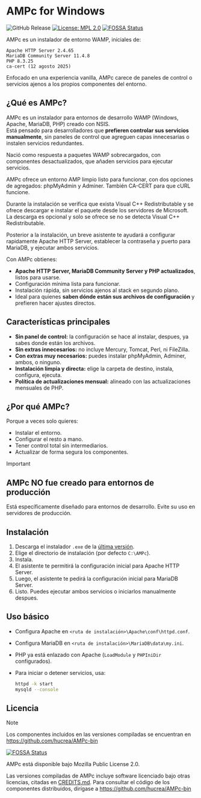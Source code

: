 # AMPc for Windows

![GitHub Release](https://img.shields.io/github/v/release/hucrea/AMPc?color=%2523585858&link=https://github.com/hucrea/AMPc/releases/latest)
[![License: MPL 2.0](https://img.shields.io/badge/License-MPL%202.0-blue.svg)](https://opensource.org/licenses/MPL-2.0)
[![FOSSA Status](https://app.fossa.com/api/projects/git%2Bgithub.com%2Fhucrea%2FAMPc.svg?type=shield)](https://app.fossa.com/projects/git%2Bgithub.com%2Fhucrea%2FAMPc?ref=badge_shield)

AMPc es un instalador de entorno WAMP, iniciales de:

```
Apache HTTP Server 2.4.65
MariaDB Community Server 11.4.8
PHP 8.3.25
ca-cert (12 agosto 2025)
```

Enfocado en una experiencia vanilla, AMPc carece de paneles de control o servicios ajenos a los propios componentes del entorno.

## ¿Qué es AMPc?

AMPc es un instalador para entornos de desarrollo WAMP (Windows, Apache, MariaDB, PHP) creado con NSIS.  
Está pensado para desarrolladores que **prefieren controlar sus servicios manualmente**, sin paneles de control que agreguen capas innecesarias o instalen servicios redundantes.

Nació como respuesta a paquetes WAMP sobrecargados, con componentes desactualizados, que añaden servicios para ejecutar servicios.

AMPc ofrece un entorno AMP limpio listo para funcionar, con dos opciones de agregados: phpMyAdmin y Adminer. También CA-CERT para que cURL funcione.

Durante la instalación se verifica que exista Visual C++ Redistributable y se ofrece descargar e instalar el paquete desde los servidores de Microsoft. La descarga es opcional y solo se ofrece se no se detecta Visual C++ Redistributable.

Posterior a la instalación, un breve asistente te ayudará a configurar rapidamente Apache HTTP Server, establecer la contraseña y puerto para MariaDB, y ejecutar ambos servicios.

Con AMPc obtienes:

- **Apache HTTP Server, MariaDB Community Server y PHP actualizados**, listos para usarse.
- Configuración mínima lista para funcionar.
- Instalación rápida, sin servicios ajenos al stack en segundo plano.
- Ideal para quienes **saben dónde están sus archivos de configuración** y prefieren hacer ajustes directos.

## Características principales

- **Sin panel de control:** la configuración se hace al instalar, despues, ya sabes donde están los archivos.
- **Sin extras innecesarios:** no incluye Mercury, Tomcat, Perl, ni FileZilla.
- **Con extras muy necesarios:** puedes instalar phpMyAdmin, Adminer, ambos, o ninguno.
- **Instalación limpia y directa:** elige la carpeta de destino, instala, configura, ejecuta.
- **Política de actualizaciones mensual:** alineado con las actualizaciones mensuales de PHP.

## ¿Por qué AMPc?

Porque a veces solo quieres:

- Instalar el entorno.
- Configurar el resto a mano.
- Tener control total sin intermediarios.
- Actualizar de forma segura los componentes.

> [!IMPORTANT]
> 
> ## AMPc NO fue creado para entornos de producción
> 
> Está específicamente diseñado para entornos de desarrollo. Evite su uso en servidores de producción.

## Instalación

1. Descarga el instalador `.exe` de la [última versión](https://github.com/hucrea/AMPc/releases/latest).
2. Elige el directorio de instalación (por defecto `C:\AMPc`).
3. Instala.
4. El asistente te permitirá la configuración inicial para Apache HTTP Server.
5. Luego, el asistente te pedirá la configuración inicial para MariaDB Server.
6. Listo. Puedes ejecutar ambos servicios o iniciarlos manualmente despues.

## Uso básico

- Configura Apache en `<ruta de instalación>\Apache\conf\httpd.conf`.

- Configura MariaDB en `<ruta de instalación>\MariaDB\data\my.ini`.

- PHP ya está enlazado con Apache (`LoadModule` y `PHPIniDir` configurados).

- Para iniciar o detener servicios, usa:
  
  ```bash
  httpd -k start
  mysqld --console
  ```

## Licencia

> [!NOTE]
> Los componentes incluidos en las versiones compiladas se encuentran en https://github.com/hucrea/AMPc-bin

[![FOSSA Status](https://app.fossa.com/api/projects/git%2Bgithub.com%2Fhucrea%2FAMPc.svg?type=large)](https://app.fossa.com/projects/git%2Bgithub.com%2Fhucrea%2FAMPc?ref=badge_large)

AMPc está disponible bajo Mozilla Public License 2.0.

Las versiones compiladas de AMPc incluye software licenciado bajo otras licencias, citadas en [CREDITS.md](CREDITS.md). Para consultar el código de los componentes distribuidos, dirígase a https://github.com/hucrea/AMPc-bin